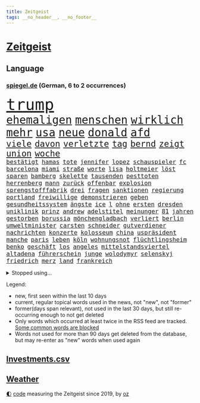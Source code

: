 ```yaml
---
title: Zeitgeist
tags: __no_header__, __no_footer__
---
```


# [Zeitgeist](https://oliz.io/zeitgeist/)

## Language

<h3><a href="https://www.spiegel.de" target="_blank">spiegel.de</a> (German, 6 to 2 occurrences)</h3>
<p style="font-family:monospace">
<span style="font-size:32pt"><a href="news_links.html#trump" class="current">trump</a></span>
<br>
<span style="font-size:22pt"><a href="news_links.html#ehemaligen" class="current">ehemaligen</a></span>
<span style="font-size:22pt"><a href="news_links.html#menschen" class="current">menschen</a></span>
<span style="font-size:22pt"><a href="news_links.html#wirklich" class="current">wirklich</a></span>
<span style="font-size:22pt"><a href="news_links.html#mehr" class="current">mehr</a></span>
<span style="font-size:22pt"><a href="news_links.html#usa" class="current">usa</a></span>
<span style="font-size:22pt"><a href="news_links.html#neue" class="current">neue</a></span>
<span style="font-size:22pt"><a href="news_links.html#donald" class="current">donald</a></span>
<span style="font-size:22pt"><a href="news_links.html#afd" class="current">afd</a></span>
<br>
<span style="font-size:17pt"><a href="news_links.html#viele" class="current">viele</a></span>
<span style="font-size:17pt"><a href="news_links.html#davon" class="current">davon</a></span>
<span style="font-size:17pt"><a href="news_links.html#verletzte" class="current">verletzte</a></span>
<span style="font-size:17pt"><a href="news_links.html#tag" class="current">tag</a></span>
<span style="font-size:17pt"><a href="news_links.html#bernd" class="current">bernd</a></span>
<span style="font-size:17pt"><a href="news_links.html#zeigt" class="current">zeigt</a></span>
<span style="font-size:17pt"><a href="news_links.html#union" class="current">union</a></span>
<span style="font-size:17pt"><a href="news_links.html#woche" class="current">woche</a></span>
<br>
<span style="font-size:12pt"><a href="news_links.html#bestätigt" class="current">bestätigt</a></span>
<span style="font-size:12pt"><a href="news_links.html#hamas" class="current">hamas</a></span>
<span style="font-size:12pt"><a href="news_links.html#tote" class="current">tote</a></span>
<span style="font-size:12pt"><a href="news_links.html#jennifer" class="current">jennifer</a></span>
<span style="font-size:12pt"><a href="news_links.html#lopez" class="new">lopez</a></span>
<span style="font-size:12pt"><a href="news_links.html#schauspieler" class="current">schauspieler</a></span>
<span style="font-size:12pt"><a href="news_links.html#fc" class="current">fc</a></span>
<span style="font-size:12pt"><a href="news_links.html#barcelona" class="current">barcelona</a></span>
<span style="font-size:12pt"><a href="news_links.html#miami" class="current">miami</a></span>
<span style="font-size:12pt"><a href="news_links.html#straße" class="current">straße</a></span>
<span style="font-size:12pt"><a href="news_links.html#worte" class="current">worte</a></span>
<span style="font-size:12pt"><a href="news_links.html#lisa" class="current">lisa</a></span>
<span style="font-size:12pt"><a href="news_links.html#holtmeier" class="new">holtmeier</a></span>
<span style="font-size:12pt"><a href="news_links.html#löst" class="current">löst</a></span>
<span style="font-size:12pt"><a href="news_links.html#sparen" class="current">sparen</a></span>
<span style="font-size:12pt"><a href="news_links.html#bamberg" class="current">bamberg</a></span>
<span style="font-size:12pt"><a href="news_links.html#skelette" class="new">skelette</a></span>
<span style="font-size:12pt"><a href="news_links.html#tausenden" class="current">tausenden</a></span>
<span style="font-size:12pt"><a href="news_links.html#pesttoten" class="new">pesttoten</a></span>
<span style="font-size:12pt"><a href="news_links.html#herrenberg" class="new">herrenberg</a></span>
<span style="font-size:12pt"><a href="news_links.html#mann" class="current">mann</a></span>
<span style="font-size:12pt"><a href="news_links.html#zurück" class="current">zurück</a></span>
<span style="font-size:12pt"><a href="news_links.html#offenbar" class="current">offenbar</a></span>
<span style="font-size:12pt"><a href="news_links.html#explosion" class="current">explosion</a></span>
<span style="font-size:12pt"><a href="news_links.html#sprengstofffabrik" class="current">sprengstofffabrik</a></span>
<span style="font-size:12pt"><a href="news_links.html#drei" class="current">drei</a></span>
<span style="font-size:12pt"><a href="news_links.html#fragen" class="current">fragen</a></span>
<span style="font-size:12pt"><a href="news_links.html#sanktionen" class="current">sanktionen</a></span>
<span style="font-size:12pt"><a href="news_links.html#regierung" class="current">regierung</a></span>
<span style="font-size:12pt"><a href="news_links.html#portland" class="current">portland</a></span>
<span style="font-size:12pt"><a href="news_links.html#freiwillige" class="current">freiwillige</a></span>
<span style="font-size:12pt"><a href="news_links.html#demonstrieren" class="current">demonstrieren</a></span>
<span style="font-size:12pt"><a href="news_links.html#geben" class="current">geben</a></span>
<span style="font-size:12pt"><a href="news_links.html#gesundheitssystem" class="current">gesundheitssystem</a></span>
<span style="font-size:12pt"><a href="news_links.html#ängste" class="current">ängste</a></span>
<span style="font-size:12pt"><a href="news_links.html#ice" class="current">ice</a></span>
<span style="font-size:12pt"><a href="news_links.html#l" class="current">l</a></span>
<span style="font-size:12pt"><a href="news_links.html#ohne" class="current">ohne</a></span>
<span style="font-size:12pt"><a href="news_links.html#ersten" class="current">ersten</a></span>
<span style="font-size:12pt"><a href="news_links.html#dresden" class="current">dresden</a></span>
<span style="font-size:12pt"><a href="news_links.html#uniklinik" class="current">uniklinik</a></span>
<span style="font-size:12pt"><a href="news_links.html#prinz" class="current">prinz</a></span>
<span style="font-size:12pt"><a href="news_links.html#andrew" class="current">andrew</a></span>
<span style="font-size:12pt"><a href="news_links.html#adelstitel" class="new">adelstitel</a></span>
<span style="font-size:12pt"><a href="news_links.html#meinunger" class="new">meinunger</a></span>
<span style="font-size:12pt"><a href="news_links.html#81" class="current">81</a></span>
<span style="font-size:12pt"><a href="news_links.html#jahren" class="current">jahren</a></span>
<span style="font-size:12pt"><a href="news_links.html#gestorben" class="current">gestorben</a></span>
<span style="font-size:12pt"><a href="news_links.html#borussia" class="current">borussia</a></span>
<span style="font-size:12pt"><a href="news_links.html#mönchengladbach" class="current">mönchengladbach</a></span>
<span style="font-size:12pt"><a href="news_links.html#verliert" class="current">verliert</a></span>
<span style="font-size:12pt"><a href="news_links.html#berlin" class="current">berlin</a></span>
<span style="font-size:12pt"><a href="news_links.html#umweltminister" class="current">umweltminister</a></span>
<span style="font-size:12pt"><a href="news_links.html#carsten" class="current">carsten</a></span>
<span style="font-size:12pt"><a href="news_links.html#schneider" class="current">schneider</a></span>
<span style="font-size:12pt"><a href="news_links.html#gutverdiener" class="current">gutverdiener</a></span>
<span style="font-size:12pt"><a href="news_links.html#nachrichten" class="current">nachrichten</a></span>
<span style="font-size:12pt"><a href="news_links.html#konzerte" class="current">konzerte</a></span>
<span style="font-size:12pt"><a href="news_links.html#kolosseum" class="current">kolosseum</a></span>
<span style="font-size:12pt"><a href="news_links.html#china" class="current">china</a></span>
<span style="font-size:12pt"><a href="news_links.html#uspräsident" class="current">uspräsident</a></span>
<span style="font-size:12pt"><a href="news_links.html#manche" class="current">manche</a></span>
<span style="font-size:12pt"><a href="news_links.html#paris" class="current">paris</a></span>
<span style="font-size:12pt"><a href="news_links.html#leben" class="current">leben</a></span>
<span style="font-size:12pt"><a href="news_links.html#köln" class="current">köln</a></span>
<span style="font-size:12pt"><a href="news_links.html#wohnungsnot" class="current">wohnungsnot</a></span>
<span style="font-size:12pt"><a href="news_links.html#flüchtlingsheim" class="new">flüchtlingsheim</a></span>
<span style="font-size:12pt"><a href="news_links.html#benko" class="current">benko</a></span>
<span style="font-size:12pt"><a href="news_links.html#geschäft" class="current">geschäft</a></span>
<span style="font-size:12pt"><a href="news_links.html#los" class="current">los</a></span>
<span style="font-size:12pt"><a href="news_links.html#angeles" class="current">angeles</a></span>
<span style="font-size:12pt"><a href="news_links.html#mittelstandsviertel" class="new">mittelstandsviertel</a></span>
<span style="font-size:12pt"><a href="news_links.html#altadena" class="new">altadena</a></span>
<span style="font-size:12pt"><a href="news_links.html#führerschein" class="current">führerschein</a></span>
<span style="font-size:12pt"><a href="news_links.html#junge" class="current">junge</a></span>
<span style="font-size:12pt"><a href="news_links.html#wolodymyr" class="current">wolodymyr</a></span>
<span style="font-size:12pt"><a href="news_links.html#selenskyj" class="current">selenskyj</a></span>
<span style="font-size:12pt"><a href="news_links.html#friedrich" class="current">friedrich</a></span>
<span style="font-size:12pt"><a href="news_links.html#merz" class="current">merz</a></span>
<span style="font-size:12pt"><a href="news_links.html#land" class="current">land</a></span>
<span style="font-size:12pt"><a href="news_links.html#frankreich" class="current">frankreich</a></span>
</p>
<details>
<summary>Stopped using...</summary>
<p class="former" style="font-size:12pt">
aufgefordert(1823) früh(1823) mittelmeer(1823) alexej(1822) nawalny(1822) unabhängige(1822) kommunen(1821) 2020(1820) depressionen(1820) energien(1820) sekunden(1820) tötete(1820) verluste(1820) draußen(1819) freiheit(1819) diskussion(1818) gebaut(1818) nationalspieler(1818) taten(1818) tor(1818) feierte(1817) gelassen(1817) kennt(1817) wechseln(1817) weltweiten(1817) bemüht(1816) parteichef(1816) schien(1816) tom(1816) verpassen(1816) weiterer(1816) bereich(1815) bewegung(1815) italiens(1815) schaltet(1815) schlechten(1815) teilnehmer(1815) armut(1814) florida(1814) gesundheitsminister(1814) hieß(1814) islamischen(1814) niederlanden(1814) präsidentschaftswahl(1814) prüfung(1814) verbreitet(1814) wut(1814) amsterdam(1813) anwälte(1813) coronapandemie(1813) gereist(1813) geschickt(1813) helfer(1813) voraus(1813) anspruch(1812) befreien(1812) erbe(1812) fliehen(1812) ländern(1811) thailand(1811) queen(1810) zugelassen(1810) jüngeren(1809) erhielt(1808) hotel(1808) nahm(1808) schottland(1808) abgebrochen(1807) bezahlt(1807) engagement(1807) überraschung(1807) distanz(1806) gebiet(1806) stadion(1806) beinahe(1805) eigentümer(1803) hielten(1803) rassistischen(1803) brite(1802) erkrankt(1802) mission(1801) polnische(1800) kevin(1799) 11(1798) enge(1797) königin(1797) fortsetzung(1791) leider(1791) münster(1791) projekte(1791) rechtzeitig(1790) kokain(1789) abstieg(1788) cduchef(1788) wusste(1788) syrer(1786) möglichkeiten(1782) gefühl(1780) dutzend(1776) liberalen(1772) bewegt(1769) lehrkräfte(1765) entspannt(1764) hitler(1751) aktionen(1750) zusätzliche(1747) umbau(1722) panzer(1684) abgestürzt(1643) banken(1619) spiegelreporter(1581) müll(1577) anführer(1559) diebe(1482) ampel(1481) verbündeten(1477) irritiert(1471) schulden(1460) halbes(1447) spezielle(1444) verkündete(1358) versagen(1321) samt(1313) fluss(1311) triumphiert(1310) eingetroffen(1291) bewusst(1289) indem(1266) ehrt(1235) sinne(1220) tierschützer(1213) profi(1199) thüringens(1193) baum(1189) genauer(1185) 16jähriger(1182) fassungslos(1181) dach(1165) effekt(1158) giorgia(1144) lebenslange(1133) tagelang(1125) vaters(1100) irland(1097) asyl(1085) parolen(1082) erfüllen(1079) luftangriffe(1068) tabu(1050) einstige(1049) kommentiert(1033) ähnliche(1011) jäger(970) optionen(926) mannheim(921) diplomatische(918) bar(895) zoll(871) gelernt(868) psychische(867) 9(859) ford(851) zahlungen(849) stellenabbau(825) spdchef(802) völkermord(778) anzeige(769) javier(764) verfolgte(739) teslachef(735) fehlte(732) sportlich(730) 22jährige(720) stimmte(716) demonstration(699) luftangriff(694) positioniert(689) künftige(685) indischen(668) beklagen(664) gesichter(662) unwahrscheinlich(657) usdemokraten(654) umfangreiche(646) operation(640) nvidia(635) mögen(629) format(625) seoul(623) schritten(621) verbündete(616) anhörung(615) beantragt(611) 160(606) kontroversen(605) rettete(603) sophie(602) stellung(598) verbotene(588) unmöglich(585) klärt(582) jenseits(574) stammen(573) kaputt(562) boxen(561) kürze(557) einblick(555) dominanz(554) kriegsführung(554) rechtsradikale(554) strafzölle(550) ruhrgebiet(547) auswärtigen(546) fangen(546) gutachten(544) wirklichkeit(544) 44(542) ernannt(542) flog(525) parteispitze(525) vorstellung(523) beeindruckt(520) depression(520) parkplatz(512) sportlerinnen(511) 28jährige(509) erdgas(509) films(502) begeisterung(500) m(498) neueste(498) ausbreitung(497) übel(497) stehe(489) klimawandels(482) polizeigewalt(477) fitness(473) smith(473) atem(467) zeitplan(463) gefangen(459) wanderer(457) fitnessstudio(452) verfügbar(450) wahrscheinlicher(446) strenge(444) inlandsgeheimdienst(442) vorgeschlagen(442) pennsylvania(431) lockt(429) öffentlicher(428) geurteilt(426) yoga(422) vermeidet(418) einigkeit(414) sechsten(414) mittag(412) lautet(411) belege(410) verhängen(408) anhaltende(407) ausgetauscht(406) arnold(405) gefangenen(405) georgia(404) container(390) explodiert(387) geschenke(386) gebraucht(383) jannik(383) sinner(383) ausweitung(382) mitarbeiterinnen(382) winkt(382) versteckte(379) grundsätzlich(375) missgeschick(373) braunschweig(372) geringe(372) milizen(372) australischen(368) verdiente(367) grundschulen(366) günstigen(366) indigene(364) zählen(364) seitenhieb(358) voraussichtlich(356) generationen(355) passen(355) weltmeisterschaft(349) französischer(348) aussterben(347) bedrohte(346) göttingen(341) einwanderer(337) euch(337) überschattet(333) fatal(332) soziologe(331) chinesischer(330) durchsuchungen(330) armin(329) kommissar(329) traditionell(324) spielerin(323) russlandsanktionen(321) black(319) meines(318) milliardenhöhe(318) finanzieren(313) scharfer(311) angemeldet(310) herzog(310) möchten(310) report(310) antritt(309) gewinnerin(309) verurteilen(309) nutzung(308) neuesten(304) fantasie(301) preisverleihung(301) kassen(300) millionenhöhe(299) leichte(295) befragung(294) großbank(294) nachgewiesen(293) alleingang(292) konkurrent(291) bunt(289) faire(289) jair(289) durcheinander(288) fortsetzen(288) sprüche(288) antrittsbesuch(287) interner(287) strich(287) brian(285) engen(285) bali(284) steigert(284) graf(283) ratschläge(283) chips(282) fehlten(282) weite(281) jonas(280) dokumentiert(277) rückte(274) staunen(274) heide(273) bayrou(270) françois(270) verpflichten(270) kichatbot(268) vergiftet(268) rücksicht(267) veränderung(264) atomkraft(263) suchaktion(262) feuerwehrleute(261) gläubigen(260) urheber(260) demenz(259) mund(259) luka(258) attackierten(257) radprofi(257) predigt(256) unbekannt(256) frost(254) halt(254) versetzt(253) powell(252) tunesien(252) beauftragt(249) usamerikanerin(246) wappnet(246) echo(245) geständnis(245) blue(244) sterne(244) istanbuler(242) tausender(240) fatale(238) atomprogramm(236) mittendrin(236) tanzt(234) verfügt(234) schwestern(231) versetzen(231) marie(229) merz’(228) unterzahl(228) belohnung(227) verhältnisse(227) dankt(226) istanbuls(224) bullshit(223) rechnungshof(222) überraschen(221) roland(220) utah(220) solingen(219) verbrachte(218) dick(217) gescheiterter(217) trophäe(217) vergleiche(217) watch(217) klettern(216) schießerei(216) südostasien(216) rechtfertigt(215) ingebrigtsen(212) kippte(211) brown(209) professorin(208) schlimme(207) debütalbum(206) swinton(206) tilda(206) kollidieren(205) überträgt(205) bildschirm(204) entschlossenheit(204) lahav(204) startklarnewsletter(203) diplomat(202) kanadier(201) karrierecoach(201) übergewicht(201) inter(200) erholt(199) 14jährigen(198) einzelfall(198) ärztin(198) ungerecht(197) alligator(196) schwimmbad(196) charterflug(195) 1975(194) behindern(194) carlo(194) christine(194) gewinne(194) ussoldaten(194) bemerkungen(192) brasiliens(190) männlich(190) vermissten(190) denkmal(188) bergsteiger(187) visa(187) long(185) tragische(185) uskonzern(184) extremistische(183) mitbegründer(183) ai(182) einschränkung(182) unerlaubt(182) ausweisung(181) heming(181) rückendeckung(181) dosis(180) dörfern(180) erfand(180) nachhaltigkeit(180) szenarien(179) fußballnationalmannschaft(178) wertvolle(178) champion(176) einstimmig(176) saßen(176) journalismus(175) dröge(174) katharina(174) olympique(174) verteidigte(174) unterricht(173) bösen(172) diamanten(172) überstunden(172) bolsonaro(170) überragende(169) bahnfahren(168) höherer(168) josephine(168) nebenwirkungen(168) sozialausgaben(168) trennungen(168) wohnungsmarkt(168) dringt(167) elite(166) ochsenknecht(166) weinen(166) wrack(166) männlichkeit(165) schwedischer(165) ertappt(164) hagel(164) kampfansage(164) kultusminister(164) ambitionierten(163) evakuieren(163) liege(162) aushalten(161) abnehmen(160) absichtlich(160) auftauchen(160) hindernis(160) völkerrechtler(160) festgesetzt(159) verschiebung(159) assadregime(158) menendez(158) bildungsministerium(157) 15jähriger(156) zerlegen(155) akkus(154) rätseln(154) vorgenommen(154) donezk(153) recherchiert(153) testet(153) feiertage(152) finde(152) flüchtig(152) olivia(152) attentäter(151) finanzmärkten(151) vollstreckt(151) weicht(151) wilke(151) intensiv(150) platzt(150) reisenden(150) stefanie(150) verzweifelte(150) christlichen(149) ertrinkt(149) fed(149) sony(149) verpflichtung(149) beschränkt(147) gladbach(147) jersey(147) zugeschlagen(147) betrunken(146) spezialkräfte(146) gerichtshofs(145) europäern(144) historischem(144) jonathan(144) vertagt(142) botox(141) kaisers(141) überzeugte(141) unverantwortlich(140) 30jährigen(139) filmstar(139) lukas(139) sozialstaat(139) videoaufnahmen(139) anscheinend(138) frühzeitig(138) diplomaten(137) dankeschön(136) emfinale(136) höchstem(136) beckenbauer(135) plötzlichen(135) ablösung(133) gepflegt(133) toleranz(132) gestolpert(131) gloria(131) indischer(131) jette(131) nietzard(131) spielplan(131) unionsfraktionschef(128) einschätzung(127) etappe(127) vereinbaren(127) kichips(126) langjähriger(126) lokalen(126) zuflucht(126) verstopft(125) inszenieren(124) leverkusener(124) prescht(124) pride(124) sorgerechtsstreit(124) mannschaften(122) verbrannt(122) entkommen(121) gesinnung(121) lupe(121) rentensystem(121) silva(121) beantwortet(120) klimaziel(120) versäumnisse(120) finnland(119) massen(119) olympiasieger(119) pianist(119) senior(119) starkoch(119) 2002(118) araghchi(117) gesamtsieg(117) afdverbotsverfahren(116) dbbteam(116) zuschlag(116) 23jährige(115) angegeben(115) ausdrücklich(115) bester(115) brexit(115) costar(115) merlin(115) schrittweise(115) trauern(115) 2001(114) grünenfraktionschefin(114) ideal(114) oberstes(114) sensationell(114) inbegriff(113) wissenschaftlicher(113) brennt(112) durchgeführt(112) erfinder(112) stießen(112) wunderkind(112) absicht(111) afdabgeordneten(111) abholzung(110) gewehrt(110) klimafreundlich(110) königs(110) marseille(110) milchstraße(110) sprengung(110) unterstützte(110) enttäuschend(109) foster(109) euklimaziel(108) finanzieller(108) undenkbar(108) bremens(107) führer(107) karol(107) madeleine(107) mccann(107) mittelstand(107) nawrocki(107) ruhiger(107) diabetes(106) hassan(106) krönt(106) niedergang(106) überziehen(106) geschleudert(105) intensivstation(105) topmanager(105) 1300(104) schwulen(104) nbastar(103) erzfeind(102) farken(102) oberdorf(102) kurzen(101) subventionen(101) 1500(100) aktiviert(100) coronazeit(100) evakuierung(100) jungtier(100) vorwiegend(100) erpressung(99) erschreckend(99) erträglichen(99) abwehrkampf(98) alfons(98) boxer(98) feuerte(98) kompetenzen(98) rechner(98) salzburger(98) schuhbeck(98) weitverbreitet(98) 1980(97) austreten(97) engagiert(97) unterhalt(97) israelirankonflikt(96) schwarzenegger(96) universum(96) exagent(95) grunde(95) kalt(95) moritz(95) substanz(95) entweder(94) erhebung(94) mindestalter(94) ozeane(94) riesig(94) sichtbaren(94) saisonauftakt(93) angelegte(92) monatlich(92) beach(91) bewältigen(91) eiltempo(91) geschlecht(91) onlinebetrug(91) ticketverkauf(91) verschlechterung(91) 136(90) 76jährige(90) brennende(90) leitzins(90) quadratmeter(90) vermittlerrolle(90) 18jähriger(89) alljährlichen(89) alstom(89) bardem(89) basketballem(89) hochsommer(89) nationalcoach(89) religionen(89) tuchels(89) vertrauensfrage(89) 73(88) turniers(88) utahs(88) drogenhandel(87) icebeamte(87) straftat(87) umplanen(87) newsblog(86) toptalent(86) zdfmoderatorin(86) akademiker(85) heikler(85) klimaanlage(85) knöpfe(85) kontraproduktiv(85) mantra(85) millionenschweren(85) tennisstar(85) 26jährige(84) ausgeflogen(84) beteuert(84) bevorzugt(84) flügeln(84) infektionen(84) jerry(84) sichtbarkeit(84) tarifliche(84) todes(84) wirbelt(84) zurückgeworfen(84) befeuern(83) bezahlung(83) decken(83) greifswald(83) lukaschenko(83) zurückgreifen(83) bauten(82) existenzielle(82) identifikation(82) notwendigen(82) rauchschwaden(82) unbewaffnete(82) verdienste(82) 1972(81) angeprangert(81) baldige(81) gegenstimmen(81) staatsvermögen(81) waisenhäusern(81) minsk(80) verlags(80) verlorenen(80) bahnstrecken(79) bauernverband(79) britney(79) maskenbeschaffung(79) sozialkosten(79) spears(79) zurückbringen(79) 89(78) aaron(78) berichteten(78) durchsuchen(78) felsigen(78) fischerei(78) geächtet(78) jimi(78) obdachloser(78) beeindrucken(77) begegnungen(77) effizient(77) hotelrechnung(77) mischa(77) unbezahlter(77) unerfreuliche(77) verwirklichen(77) arbeitsministerium(76) kalter(76) kontern(76) mobilisiert(76) zwölfmal(76) 180(75) flaschen(75) norman(75) stararchitekt(75) f35(74) gesa(74) giulia(74) kindererziehung(74) krause(74) netzphänomen(74) prozessauftakt(74) zugelegt(74) auffahrunfall(73) behaupten(73) beschränkungen(73) dates(73) gescherzt(73) klangqualität(73) kombinieren(73) rekordnationalspieler(73) bafög(72) camp(72) eingespart(72) emgold(72) grenzschützer(72) intime(72) verbreitung(72) wünschte(72) zerpflückt(72) chinesischem(71) medizinisch(71) ubahnen(71) bremerhaven(70) buffalo(70) bundesdeutschen(70) ecstasy(70) großstädte(70) lachgas(70) leichten(70) republikanern(70) angeschlagenen(69) aufschlag(69) bundesverdienstkreuz(69) freundeskreis(69) granaten(69) kette(69) multimilliardär(69) relativieren(69) wirecard(69) 407(68) eisverkäufer(68) englischer(68) erdoğans(68) hessische(68) niedrig(68) plädieren(68) psychologe(68) sortieren(68) zusetzt(68) 52(67) asylanträge(67) socialmediapost(67) vingegaard(67) überhöhte(67) abhängen(66) berüchtigter(66) echtes(66) landstraße(66) lettland(66) mutmaßliches(66) emviertelfinale(65) exklusive(65) hamburghannover(65) jahrhundertealte(65) kameramann(65) podest(65) wegovy(65) kommissionschefin(64) koordinieren(64) meisterin(64) nackten(64) pausiert(64) schwarz(64) videoüberwacht(64) vorschlagen(64) begrüßen(63) julija(63) nawalnaja(63) sprint(63) teilerfolg(63) arbeiterinnen(62) auvisio(62) headsets(62) huthimilizen(62) jbl(62) shokz(62) wasserdichte(62) wasserfesten(62) 47jähriger(61) aufgespürt(61) entschädigungen(61) schicksalsschlag(61) südkalifornien(61) zuwanderer(61) fußfessel(60) verbucht(60) überlastet(60) blasel(59) illegales(59) juristischen(59) unterhaltungskünstler(59) weltordnung(59) 22jähriger(58) altersarmut(58) erschöpfung(58) liebespaar(58) mtv(58) ortstermin(58) ostküste(58) stundenlanger(58) willy(58) wolke(58) ausnehmen(57) cybergrooming(57) federal(57) gazademo(57) grandslamtitel(57) ludwigshafen(57) luther(57) novum(57) paaren(57) pilotprojekt(57) reserve(57) stichelt(57) total(57) aussteigen(56) einwanderung(56) windgeschwindigkeiten(56) demonstrant(55) fernhalten(55) filmgeschäft(55) hoffnungsträger(55) pflegekosten(55) blenden(54) gemini(54) gross(54) stehenden(54) tagelangen(54) exbndchef(53) g20(53) turniereinzelkritik(53) abgelaufen(52) beeinträchtigungen(52) defekte(52) emhalbfinale(52) geahndet(52) immobilienkredit(52) südkoreanische(52) andeutet(51) versöhner(51) aktivistengruppe(50) bezeichnen(50) bosbach(50) distanzierte(50) dominoeffekt(50) dreckige(50) gefährt(50) huhn(50) locker(50) merkte(50) schippe(50) anrichtet(49) drohe(49) drängte(49) formen(49) klappte(49) musikfestival(49) rechthaber(49) urlaubsinsel(49) bestellungen(48) höherem(48) israelisches(48) lehrstück(48) rechtsextremist(48) romantik(48) sozialsysteme(48) stimmzettel(48) tiefgreifende(48) vereinsgeschichte(48) denis(47) fahnder(47) instagramposts(47) institutionen(47) kasernen(47) rundfahrt(47) klubgeschichte(46) kofferraum(46) mordserie(46) prokopfverschuldung(46) schwert(46) treibhausgasen(46) veröffentlichten(46) überschätzt(46) 2200(45) abwahl(45) amokfahrt(45) gründung(45) hassen(45) inhaltlichen(45) shitstorm(45) stein(45) umweltschutzbehörde(45) erdmann(44) erfurter(44) kaleb(44) verbrennungen(44) verlangte(44) beharren(43) betonen(43) einstand(43) frischer(43) fünfmal(43) usermittler(43) 41(42) glaubte(42) malaika(42) mihambo(42) nacktbilder(42) straßenradsport(42) türsteher(42) virkus(42) weitspringerin(42) zuwanderung(42) fragwürdiger(41) gegenwind(41) gesprächsbedarf(41) grenzenlose(41) kommunalwahlkampf(41) litauens(41) nrwinnenminister(41) reul(41) sperrt(41) teilnehmern(41) anschließen(40) falle(40) partikel(40) reaktionäre(40) verfassungstreue(40) welthandelsorganisation(40) atomkrieg(39) ausbleibenden(39) chat(39) chefstatistikerin(39) heathrow(39) naomi(39) usarbeitsmarkt(39) aktie(38) gewichtsverlust(38) leichtathletinnen(38) sprinterin(38) spritzen(38) veteranen(38) apotheker(37) beben(37) besonderes(37) bundesverfassungsrichterin(37) frauenkörper(37) größerer(37) liebling(37) schubser(37) streamingdienste(37) unoklimakonferenz(37) victor(37) afdpolitikers(36) berry(36) einnahme(36) gottes(36) lebendes(36) monheim(36) bestreiten(35) carl(35) ewige(35) gefreut(35) lohn(35) stadtfest(35) verzehren(35) bemalte(34) blicke(34) dünnen(34) klagemauer(34) konfrontation(34) cdulandeschef(33) triumphale(33) familienleben(32) kreuzen(32) milliardenklage(32) redaktionen(32) sinniert(32) zusammenkommen(32) abgewendet(31) eubeitritt(31) geoengineering(31) insolvenzen(31) klarmoderatorin(31) sicherstellen(31) stimmungsbild(31) besiegte(30) bezirksbürgermeister(30) frühstück(30) kalabrien(30) plastik(30) puste(30) rächen(30) unterstützten(30) usgeschäft(30) basketballer(29) neubaustrecke(29) nostalgie(29) ps(29) auflaufen(28) daylewis(28) felssturz(28) gefängnissen(28) paypal(28) terence(28) turbulenzen(28) wissenschaftlern(28) bestiegen(27) einzunehmen(27) jahreszeiten(27) regnet(27) zukünftigen(27) anzubieten(26) bakterien(26) bundeswehrsoldaten(26) leitungswasser(26) topklubs(26) umkämpften(26) angestrebte(25) aspekte(25) brodelt(25) expertin(25) lyle(25) mexikanische(25) minderheit(25) verdreifacht(25) vergiftung(25) erwähnt(24) erzielte(24) fanatischen(24) konrad(24) lenin(24) meier(24) projekts(24) armeechef(23) begründen(23) großdemo(23) konkreten(23) konsequenz(23) lausanne(23) modehaus(23) niveau(23) rimini(23) geheuer(22) geschichtsschreibung(22) katars(22) nachfolgerin(22) streumunition(22) 81jährige(21) asthma(21) dichter(21) erneuerbare(21) führerscheine(21) gomringer(21) heimatstadt(21) lyrik(21) startelfdebüt(21) zahllose(21) basketballnationalmannschaft(20) bescheid(20) einbringt(20) falschparken(20) garantien(20) menden(20) verdichten(20) account(19) aufträge(19) award(19) jean(19) offene(19) süffisanten(19) usbehörden(19) ökonomin(19) ag(18) autobahnstück(18) hodgson(18) krankheitsfall(18) skurrilen(18) supertramp(18) änderte(18) anz(17) ehrlich(17) psychologen(17) staatsanwalt(17) usnotenbankerin(17) grundsätzliches(16) regenwald(16) theo(16) urinieren(16) anteile(15) entführer(15) herzinfarkt(15) höchststrafe(15) juristischer(15) landesweiten(15) milei(15) radteam(15) westdeutschland(15) düsteren(14) erbschaft(14) erteilt(14) hunden(14) komponisten(14) verstörende(14) ehec(13) luigi(13) möhring(13) rand(13) todesdrohungen(13) umstellung(13) wotan(13) befinde(12) davis(12) dumme(12) lebenslang(12) lebenslanger(12) loben(12) rückfall(12) schutzes(12) aufbewahrt(11) deutschfranzösischen(11) erfassen(11) fahnden(11) gezielten(11) grenzwerte(11) großmeister(11) schlittert(11) vorstellbar(11) vuelta(11)
</p>
</details>
<p>Legend:
<ul>
<li><span class="new">new</span>, first seen within the last 10 days</li>
<li><span class="current">current</span>, regular topical words used in the news, not "new", not "former"</li>
<li><span class="former">former(days span relevant)</span>, not used in the last 30 days, but still re-occurring enough to not get deleted</li>
<li>Only words which occurred at least twice in the RSS feed are tracked. <a href="language/filters.py">Some common words are blocked</a></li>
<li>Words not used for more than 90 days get deleted from the database, but may re-enter as "new" words when used again</li>
</ul>
</p>

## [Investments](investments.html)[.csv](investments.csv)

## [Weather](weather.html)

<footer>
<a href="javascript:toggleTheme()" class="nav">🌓</a>
<a href="https://github.com/ooz/zeitgeist">code</a> measuring the Zeitgeist since 2019, by <a href="https://oliz.io">oz</a>
</footer>
